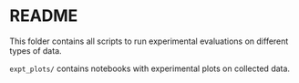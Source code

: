 # README

This folder contains all scripts to run experimental evaluations on different types of data.

``expt_plots/`` contains notebooks with experimental plots on collected data.
